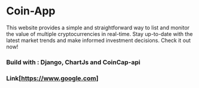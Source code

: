 # Coin-App
This website provides a simple and straightforward way to list and monitor the value of multiple cryptocurrencies in real-time. Stay up-to-date with the latest market trends and make informed investment decisions. Check it out now!

### Build with : Django, ChartJs and CoinCap-api
### Link[https://www.google.com]
